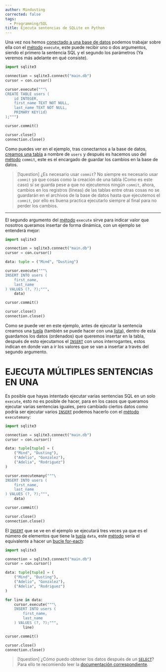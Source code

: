 ```yaml
---
author: Mindusting
corrected: false
tags:
  - Programming/SQL
title: Ejecuta sentencias de SQLite en Python
---
```


Una vez nos hemos [conectado a una base de datos](../py_sqlite3.md) podemos trabajar sobre ella con el [método](../classes/py_method.md) `execute`, este puede recibir uno o dos argumentos, siendo el primero la sentencia SQL y el segundo los parámetros (Ya veremos más adelante en qué consiste).

```py
import sqlite3

connection = sqlite3.connect("main.db")
cursor = con.cursor()

cursor.execute("""\
CREATE TABLE users (
    id INTEGER,
    first_name TEXT NOT NULL,
    last_name TEXT NOT NULL,
    PRIMARY KEY(id)
);""")

cursor.commit()

cursor.close()
connection.close()
```

Como puedes ver en el ejemplo, tras conectarnos a la base de datos, [creamos una tabla](../../sql/SQLite3/SQLite3_tables.md) a nombre de `users` y después es hacemos uso del [método](../classes/py_method.md) `commit`, este es el encargado de guardar los cambios en la base de datos.

> [!question] ¿Es necesario usar `commit`?
> No siempre es necesario usar `commit` ya que cosas como la creación de una tabla (Como es este caso) sí se guarda pese a que no ejecutemos ningún `commit`, ahora, cambios en los registros (líneas) de las tablas entre otras cosas no se guardarán en el archivos de la base de datos hasta que ejecutemos el `commit`, por ello es buena practica ejecutarlo siempre al final para no perder los cambios.

---

El segundo argumento del [método](../classes/py_method.md) `execute` sirve para indicar valor que nosotros queramos insertar de forma dinámica, con un ejemplo se entenderá mejor:

```py
import sqlite3

connection = sqlite3.connect("main.db")
cursor = con.cursor()

data: tuple = ("Mind", "Dusting")

cursor.execute("""\
INSERT INTO users (
    first_name,
    last_name
) VALUES (?, ?);""",
    data)

cursor.commit()

cursor.close()
connection.close()
```

Como se puede ver en este ejemplo, antes de ejecutar la sentencia creamos una [tupla](../collections/Collections_tuple.md) (también se puede hacer con una [lista](../py_list.md)), dentro de esta guardamos los datos (ordenados) que queremos insertar en la tabla, después de esto ejecutamos el [`INSERT`](../../sql/SQLite3/SQLite3_insert.md) con unos interrogantes, estos indican en donde van a ir los valores que se van a insertar a través del segundo argumento.

# EJECUTA MÚLTIPLES SENTENCIAS EN UNA

Es posible que hayas intentado ejecutar varias sentencias SQL en un solo `execute`, esto no es posible de hacer, para en los casos que queramos ejecutar varias sentencias iguales, pero cambiado ciertos datos como podría ser ejecutar varios [`INSERT`](../../sql/SQLite3/SQLite3_insert.md) podemos hacerlo con el [método](../classes/py_method.md) `executemany`:

```py
import sqlite3

connection = sqlite3.connect("main.db")
cursor = con.cursor()

data: tuple[tuple] = (
    ("Mind", "Dusting"),
    ("Adelio", "Gonzalez"),
    ("Adelia", "Rodriguez")
)

cursor.executemany("""\
INSERT INTO users (
    first_name,
    last_name
) VALUES (?, ?);""",
    data)

cursor.commit()

cursor.close()
connection.close()
```

El [`INSERT`](../../sql/SQLite3/SQLite3_insert.md) que se ve en el ejemplo se ejecutará tres veces ya que es el número de elementos que tiene la [tupla](../collections/Collections_tuple.md) `data`, este [método](../classes/py_method.md) sería el equivalente a hacer un [bucle for-each](../loops/py_for_each.md):

```py
import sqlite3

connection = sqlite3.connect("main.db")
cursor = con.cursor()

data: tuple[tuple] = (
    ("Mind", "Dusting"),
    ("Adelio", "Gonzalez"),
    ("Adelia", "Rodriguez")
)

for line in data:
    cursor.execute("""\
    INSERT INTO users (
        first_name,
        last_name
    ) VALUES (?, ?);""",
        line)

cursor.commit()

cursor.close()
connection.close()
```

> [!question] ¿Cómo puedo obtener los datos después de un [`SELECT`](../../sql/SQLite3/SQLite3_select.md)?
> Para ello te recomiendo leer la [documentación correspondiente](SQLite3_fetch.md).
